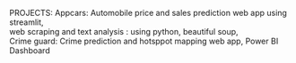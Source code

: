PROJECTS:
Appcars: Automobile price and sales prediction web app using streamlit,  
web scraping and text analysis : using python, beautiful soup,  
Crime guard: Crime prediction and hotsppot mapping web app, 
Power BI Dashboard 
